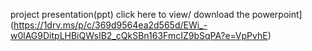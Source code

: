 project presentation(ppt)
click here to view/ download the powerpoint](https://1drv.ms/p/c/369d9564ea2d565d/EWi_-w0lAG9DitpLHBiQWsIB2_cQkSBn163FmcIZ9bSqPA?e=VpPvhE) 
